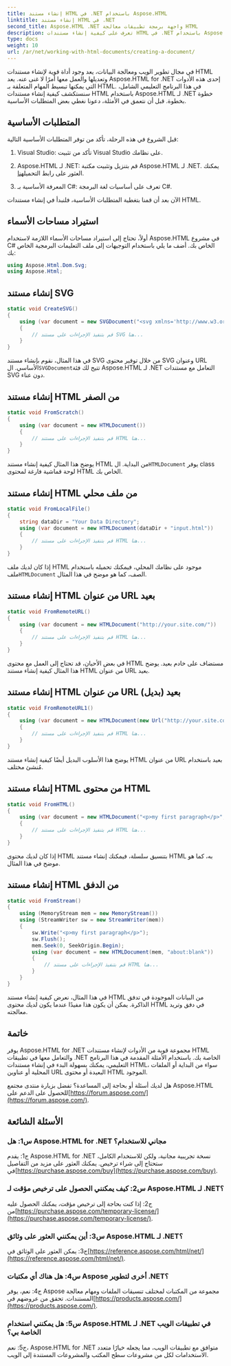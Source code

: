```yaml
---
title: إنشاء مستند HTML في .NET باستخدام Aspose.HTML
linktitle: إنشاء مستند HTML في .NET
second_title: Aspose.HTML .NET واجهة برمجة تطبيقات معالجة HTML
description: تعرف على كيفية إنشاء مستندات HTML في .NET باستخدام Aspose.HTML، من البداية أو من عناوين URL. برنامج تعليمي شامل لمطوري الويب.
type: docs
weight: 10
url: /ar/net/working-with-html-documents/creating-a-document/
---
```


في مجال تطوير الويب ومعالجة البيانات، يعد وجود أداة قوية لإنشاء مستندات HTML وتعديلها والعمل معها أمرًا لا غنى عنه. يعد Aspose.HTML for .NET إحدى هذه الأدوات التي يمكنها تبسيط المهام المتعلقة بـ HTML. في هذا البرنامج التعليمي الشامل، سنستكشف كيفية إنشاء مستندات HTML باستخدام Aspose.HTML لـ .NET خطوة بخطوة. قبل أن نتعمق في الأمثلة، دعونا نغطي بعض المتطلبات الأساسية.

## المتطلبات الأساسية

قبل الشروع في هذه الرحلة، تأكد من توفر المتطلبات الأساسية التالية:

1. Visual Studio: تأكد من تثبيت Visual Studio على نظامك.

2.  Aspose.HTML لـ .NET: قم بتنزيل وتثبيت مكتبة Aspose.HTML لـ .NET. يمكنك العثور على رابط التحميل[هنا](https://releases.aspose.com/html/net/).

3. المعرفة الأساسية بـ C#: تعرف على أساسيات لغة البرمجة C#.

الآن بعد أن قمنا بتغطية المتطلبات الأساسية، فلنبدأ في إنشاء مستندات HTML.

## استيراد مساحات الأسماء

أولاً، تحتاج إلى استيراد مساحات الأسماء اللازمة لاستخدام Aspose.HTML في مشروع C# الخاص بك. أضف ما يلي باستخدام التوجيهات إلى ملف التعليمات البرمجية الخاص بك:

```csharp
using Aspose.Html.Dom.Svg;
using Aspose.Html;
```

## إنشاء مستند SVG

```csharp
static void CreateSVG()
{
    using (var document = new SVGDocument("<svg xmlns='http://www.w3.org/2000/svg'><circle cx='50' cy='50' r='40'/></svg>", "about:blank"))
    {
        // قم بتنفيذ الإجراءات على مستند SVG هنا...
    }
}
```

 في هذا المثال، نقوم بإنشاء مستند SVG من خلال توفير محتوى SVG وعنوان URL الأساسي. ال`SVGDocument`تتيح لك فئة Aspose.HTML لـ .NET التعامل مع مستندات SVG دون عناء.

## إنشاء مستند HTML من الصفر

```csharp
static void FromScratch()
{
    using (var document = new HTMLDocument())
    {
        // قم بتنفيذ الإجراءات على مستند HTML هنا...
    }
}
```

 يوضح هذا المثال كيفية إنشاء مستند HTML من البداية. ال`HTMLDocument` يوفر class لوحة قماشية فارغة لمحتوى HTML الخاص بك.

## إنشاء مستند HTML من ملف محلي

```csharp
static void FromLocalFile()
{
    string dataDir = "Your Data Directory";
    using (var document = new HTMLDocument(dataDir + "input.html"))
    {
        // قم بتنفيذ الإجراءات على مستند HTML هنا...
    }
}
```

 إذا كان لديك ملف HTML موجود على نظامك المحلي، فيمكنك تحميله باستخدام ملف`HTMLDocument` الصف، كما هو موضح في هذا المثال.

## إنشاء مستند HTML من عنوان URL بعيد

```csharp
static void FromRemoteURL()
{
    using (var document = new HTMLDocument("http://your.site.com/"))
    {
        // قم بتنفيذ الإجراءات على مستند HTML هنا...
    }
}
```

في بعض الأحيان، قد تحتاج إلى العمل مع محتوى HTML مستضاف على خادم بعيد. يوضح هذا المثال كيفية إنشاء مستند HTML من عنوان URL بعيد.

## إنشاء مستند HTML من عنوان URL بعيد (بديل)

```csharp
static void FromRemoteURL1()
{
    using (var document = new HTMLDocument(new Url("http://your.site.com/))))
    {
        // قم بتنفيذ الإجراءات على مستند HTML هنا...
    }
}
```

يوضح هذا الأسلوب البديل أيضًا كيفية إنشاء مستند HTML من عنوان URL بعيد باستخدام مُنشئ مختلف.

## إنشاء مستند HTML من محتوى HTML

```csharp
static void FromHTML()
{
    using (var document = new HTMLDocument("<p>my first paragraph</p>", "."))
    {
        // قم بتنفيذ الإجراءات على مستند HTML هنا...
    }
}
```

إذا كان لديك محتوى HTML بتنسيق سلسلة، فيمكنك إنشاء مستند HTML به، كما هو موضح في هذا المثال.

## إنشاء مستند HTML من الدفق

```csharp
static void FromStream()
{
    using (MemoryStream mem = new MemoryStream())
    using (StreamWriter sw = new StreamWriter(mem))
    {
        sw.Write("<p>my first paragraph</p>");
        sw.Flush();
        mem.Seek(0, SeekOrigin.Begin);
        using (var document = new HTMLDocument(mem, "about:blank"))
        {
            // قم بتنفيذ الإجراءات على مستند HTML هنا...
        }
    }
}
```

في هذا المثال، نعرض كيفية إنشاء مستند HTML من البيانات الموجودة في تدفق الذاكرة. يمكن أن يكون هذا مفيدًا عندما يكون لديك محتوى HTML في دفق وتريد معالجته.

## خاتمة

يوفر Aspose.HTML for .NET مجموعة قوية من الأدوات لإنشاء مستندات HTML والتعامل معها في تطبيقات .NET الخاصة بك. باستخدام الأمثلة المقدمة في هذا البرنامج التعليمي، يمكنك بسهولة البدء في إنشاء مستندات HTML، سواء من البداية أو الملفات المحلية أو عناوين URL البعيدة أو محتوى HTML الموجود.

 هل لديك أسئلة أو بحاجة إلى المساعدة؟ تفضل بزيارة منتدى مجتمع Aspose.HTML للحصول على الدعم على[https://forum.aspose.com/](https://forum.aspose.com/).

## الأسئلة الشائعة

### س1: هل Aspose.HTML for .NET مجاني للاستخدام؟
 ج1: يقدم Aspose.HTML for .NET نسخة تجريبية مجانية، ولكن للاستخدام الكامل، ستحتاج إلى شراء ترخيص. يمكنك العثور على مزيد من التفاصيل في[https://purchase.aspose.com/buy](https://purchase.aspose.com/buy).

### س2: كيف يمكنني الحصول على ترخيص مؤقت لـ Aspose.HTML لـ .NET؟
 ج2: إذا كنت بحاجة إلى ترخيص مؤقت، يمكنك الحصول عليه من[https://purchase.aspose.com/temporary-license/](https://purchase.aspose.com/temporary-license/).

### س3: أين يمكنني العثور على وثائق Aspose.HTML لـ .NET؟
 ج3: يمكن العثور على الوثائق في[https://reference.aspose.com/html/net/](https://reference.aspose.com/html/net/).

### س4: هل هناك أي مكتبات Aspose أخرى لتطوير .NET؟
 ج4: نعم، يوفر Aspose مجموعة من المكتبات لمختلف تنسيقات الملفات ومهام معالجة المستندات. تحقق من عروضهم في[https://products.aspose.com/](https://products.aspose.com/).

### س5: هل يمكنني استخدام Aspose.HTML لـ .NET في تطبيقات الويب الخاصة بي؟
ج5: نعم، Aspose.HTML for .NET متوافق مع تطبيقات الويب، مما يجعله خيارًا متعدد الاستخدامات لكل من مشروعات سطح المكتب والمشروعات المستندة إلى الويب.
